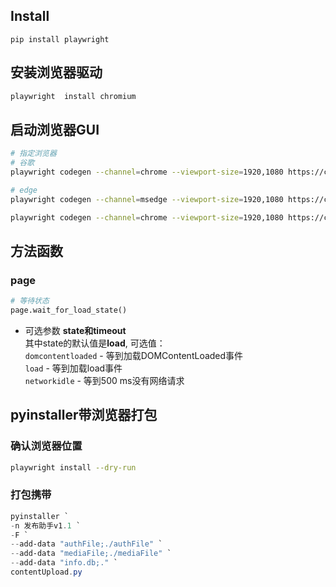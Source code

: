 
## Install
```
pip install playwright
```

## 安装浏览器驱动
```bash
playwright  install chromium
```

## 启动浏览器GUI
```bash
# 指定浏览器
# 谷歌
playwright codegen --channel=chrome --viewport-size=1920,1080 https://cloud-test.afirstsoft.com/home

# edge
playwright codegen --channel=msedge --viewport-size=1920,1080 https://cloud-test.afirstsoft.com/home

```
```bash
playwright codegen --channel=chrome --viewport-size=1920,1080 https://creator.douyin.com/
```

## 方法函数

###  page

```python
# 等待状态
page.wait_for_load_state()

```
- 可选参数
**state和timeout**  
其中state的默认值是**load**, 可选值：  
`domcontentloaded` - 等到加载DOMContentLoaded事件  
`load` - 等到加载load事件  
`networkidle` - 等到500 ms没有网络请求


## pyinstaller带浏览器打包

### 确认浏览器位置
```bash
playwright install --dry-run
```

### 打包携带
```powershell
pyinstaller `
-n 发布助手v1.1 `
-F `
--add-data "authFile;./authFile" `
--add-data "mediaFile;./mediaFile" `
--add-data "info.db;." `
contentUpload.py

```